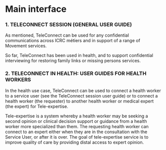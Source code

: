 # Main interface

### 1. TELECONNECT SESSION (GENERAL USER GUIDE)

As mentioned, TeleConnect can be used for any confidential communications across ICRC métiers and in support of a range of Movement services.

So far, TeleConnect has been used in health, and to support confidential interviewing for restoring family links or missing persons services.

### 2. TELECONNECT IN HEALTH: USER GUIDES FOR HEALTH WORKERS

In the health use case, TeleConnect can be used to connect a health worker to a service user (see the TeleConnect session user guide) or to connect a health worker (the requester) to another health worker or medical expert (the expert) for Tele-expertise.

Tele-expertise is a system whereby a health worker may be seeking a second opinion or clinical decision support or guidance from a health worker more specialized than them. The requesting health worker can connect to an expert either when they are in the consultation with the Service User, or after it is over. The goal of tele-expertise service is to improve quality of care by providing distal access to expert opinion.
